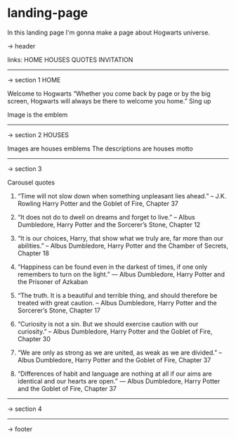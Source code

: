 # landing-page

In this landing page I'm gonna make a page about Hogwarts universe.

<!-- STRUCTURE -->

-> header

links: HOME HOUSES QUOTES INVITATION

---------------------------------------------------------------

-> section 1 HOME

Welcome to Hogwarts
“Whether you come back by page or by the big screen, Hogwarts will always be there to welcome you home.”
Sing up

Image is the emblem

---------------------------------------------------------------

-> section 2 HOUSES


Images are houses emblems
The descriptions are houses motto

---------------------------------------------------------------

-> section 3

Carousel quotes

1. “Time will not slow down when something unpleasant lies ahead.”
– J.K. Rowling Harry Potter and the Goblet of Fire, Chapter 37

2. “It does not do to dwell on dreams and forget to live.”
– Albus Dumbledore, Harry Potter and the Sorcerer’s Stone, Chapter 12

3. “It is our choices, Harry, that show what we truly are, far more than our abilities.”
– Albus Dumbledore, Harry Potter and the Chamber of Secrets, Chapter 18

4. “Happiness can be found even in the darkest of times, if one only remembers to turn on the light.”
— Albus Dumbledore, Harry Potter and the Prisoner of Azkaban

5. “The truth. It is a beautiful and terrible thing, and should therefore be treated with great caution.
– Albus Dumbledore, Harry Potter and the Sorcerer’s Stone, Chapter 17

6. “Curiosity is not a sin. But we should exercise caution with our curiosity.”
– Albus Dumbledore, Harry Potter and the Goblet of Fire, Chapter 30

7. “We are only as strong as we are united, as weak as we are divided.”
– Albus Dumbledore, Harry Potter and the Goblet of Fire, Chapter 37

8. “Differences of habit and language are nothing at all if our aims are identical and our hearts are open.”
— Albus Dumbledore, Harry Potter and the Goblet of Fire, Chapter 37

---------------------------------------------------------------

-> section 4

---------------------------------------------------------------

-> footer